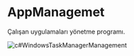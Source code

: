 # AppManagemet
Çalışan uygulamaları yönetme programı.

![c#WindowsTaskManagerManagement](http://semihcelikol.com/wp-content/uploads/2017/01/AppManagement2.jpg)
